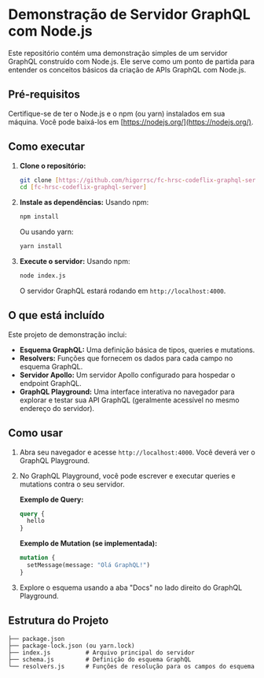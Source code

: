 # Demonstração de Servidor GraphQL com Node.js

Este repositório contém uma demonstração simples de um servidor GraphQL construído com Node.js. Ele serve como um ponto de partida para entender os conceitos básicos da criação de APIs GraphQL com Node.js.

## Pré-requisitos

Certifique-se de ter o Node.js e o npm (ou yarn) instalados em sua máquina. Você pode baixá-los em [https://nodejs.org/](https://nodejs.org/).

## Como executar

1. **Clone o repositório:**

    ```bash
    git clone [https://github.com/higorrsc/fc-hrsc-codeflix-graphql-server]
    cd [fc-hrsc-codeflix-graphql-server]
    ```

2. **Instale as dependências:**
    Usando npm:

    ```bash
    npm install
    ```

    Ou usando yarn:

    ```bash
    yarn install
    ```

3. **Execute o servidor:**
    Usando npm:

    ```bash
    node index.js
    ```

    O servidor GraphQL estará rodando em `http://localhost:4000`.

## O que está incluído

Este projeto de demonstração inclui:

* **Esquema GraphQL:** Uma definição básica de tipos, queries e mutations.
* **Resolvers:** Funções que fornecem os dados para cada campo no esquema GraphQL.
* **Servidor Apollo:** Um servidor Apollo configurado para hospedar o endpoint GraphQL.
* **GraphQL Playground:** Uma interface interativa no navegador para explorar e testar sua API GraphQL (geralmente acessível no mesmo endereço do servidor).

## Como usar

1. Abra seu navegador e acesse `http://localhost:4000`. Você deverá ver o GraphQL Playground.

2. No GraphQL Playground, você pode escrever e executar queries e mutations contra o seu servidor.

    **Exemplo de Query:**

    ```graphql
    query {
      hello
    }
    ```

    **Exemplo de Mutation (se implementada):**

    ```graphql
    mutation {
      setMessage(message: "Olá GraphQL!")
    }
    ```

3. Explore o esquema usando a aba "Docs" no lado direito do GraphQL Playground.

## Estrutura do Projeto

  ``` text
  ├── package.json
  ├── package-lock.json (ou yarn.lock)
  ├── index.js          # Arquivo principal do servidor
  ├── schema.js         # Definição do esquema GraphQL
  └── resolvers.js      # Funções de resolução para os campos do esquema
  ```
